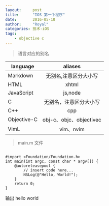 ```yaml
---
layout:     post
title:      "IOS 第一个程序"
date:       2016-05-10
author:     "Royal"
categories: 技术-iOS
tags:
    - objective c
---
```


> 语言对应的别名

| language   | aliases              |
| -----------|:--------------------:|
| Markdown   | 无别名,注意区分大小写   |
| HTML       | xhtml                |
| JavaScript | js,node              |  
| C          | 无别名，注意区分大小写  |
| C++        | cpp                  |             
| Objective-C| obj-c、objc、objectivec |
| VimL       | vim、nvim             |


> main.m 文件

```obj-c

#import <Foundation/Foundation.h>
int main(int argc, const char * argv[]) {
    @autoreleasepool {
        // insert code here...
        NSLog(@"Hello, World!");
    }
    return 0;
}

```

输出 hello world




